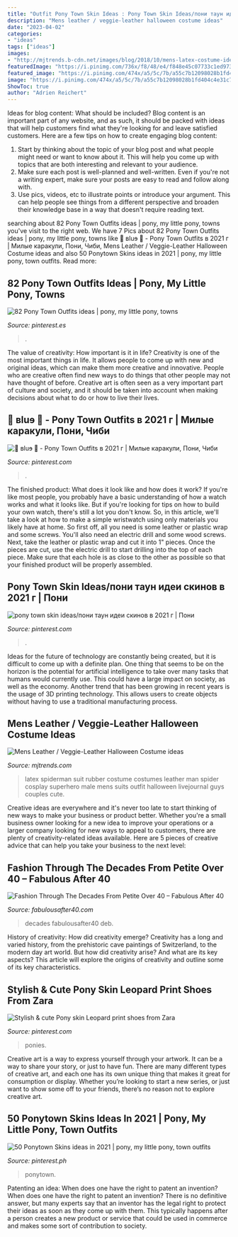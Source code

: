 ```yaml
---
title: "Outfit Pony Town Skin Ideas : Pony Town Skin Ideas/пони таун идеи скинов в 2021 г"
description: "Mens leather / veggie-leather halloween costume ideas"
date: "2023-04-02"
categories:
- "ideas"
tags: ["ideas"]
images:
- "http://mjtrends.b-cdn.net/images/blog/2018/10/mens-latex-costume-ideas.jpg"
featuredImage: "https://i.pinimg.com/736x/f8/48/e4/f848e45c07733c1ed973d8209022fb12--leopard-print-shoes-leopard-prints.jpg"
featured_image: "https://i.pinimg.com/474x/a5/5c/7b/a55c7b12098028b1fd404c4e31c7724c.jpg"
image: "https://i.pinimg.com/474x/a5/5c/7b/a55c7b12098028b1fd404c4e31c7724c.jpg"
ShowToc: true
author: "Adrien Reichert"
---
```



Ideas for blog content: What should be included?
Blog content is an important part of any website, and as such, it should be packed with ideas that will help customers find what they're looking for and leave satisfied customers. Here are a few tips on how to create engaging blog content:
1. Start by thinking about the topic of your blog post and what people might need or want to know about it. This will help you come up with topics that are both interesting and relevant to your audience. 
2. Make sure each post is well-planned and well-written. Even if you're not a writing expert, make sure your posts are easy to read and follow along with. 
3. Use pics, videos, etc to illustrate points or introduce your argument. This can help people see things from a different perspective and broaden their knowledge base in a way that doesn't require reading text. 

	

		
searching about 82 Pony Town Outfits ideas | pony, my little pony, towns you've visit to the right web. We have 7 Pics about 82 Pony Town Outfits ideas | pony, my little pony, towns like 🧵 ʙluɘ 🎐 - Pony Town Outfits в 2021 г | Милые каракули, Пони, Чиби, Mens Leather / Veggie-Leather Halloween Costume ideas and also 50 Ponytown Skins ideas in 2021 | pony, my little pony, town outfits. Read more:
		
    
## 82 Pony Town Outfits Ideas | Pony, My Little Pony, Towns

<img loading=lazy src="https://i.pinimg.com/474x/a5/5c/7b/a55c7b12098028b1fd404c4e31c7724c.jpg" onerror="this.onerror=null;this.src='https://tse1.mm.bing.net/th?id=OIP.NpZKUqBD2SEochx3qLD4JgAAAA&amp;pid=15.1';" alt="82 Pony Town Outfits ideas | pony, my little pony, towns">

_Source: pinterest.es_

>. 

	

The value of creativity: How important is it in life?
Creativity is one of the most important things in life. It allows people to come up with new and original ideas, which can make them more creative and innovative. People who are creative often find new ways to do things that other people may not have thought of before. Creative art is often seen as a very important part of culture and society, and it should be taken into account when making decisions about what to do or how to live their lives.

    
## 🧵 ʙluɘ 🎐 - Pony Town Outfits в 2021 г | Милые каракули, Пони, Чиби

<img loading=lazy src="https://i.pinimg.com/236x/89/0b/cf/890bcf75ba3e38a059a7f2698b45930a.jpg?nii=t" onerror="this.onerror=null;this.src='https://tse3.mm.bing.net/th?id=OIP.GgML7q4b-dxI7ZfB17xDJgAAAA&amp;pid=15.1';" alt="🧵 ʙluɘ 🎐 - Pony Town Outfits в 2021 г | Милые каракули, Пони, Чиби">

_Source: pinterest.com_

>. 

	

The finished product: What does it look like and how does it work?
If you're like most people, you probably have a basic understanding of how a watch works and what it looks like. But if you're looking for tips on how to build your own watch, there's still a lot you don't know.  So, in this article, we'll take a look at how to make a simple wristwatch using only materials you likely have at home. 
So first off, all you need is some leather or plastic wrap and some screws. You'll also need an electric drill and some wood screws. Next, take the leather or plastic wrap and cut it into 1" pieces. Once the pieces are cut, use the electric drill to start drilling into the top of each piece. Make sure that each hole is as close to the other as possible so that your finished product will be properly assembled.

    
## Pony Town Skin Ideas/пони таун идеи скинов в 2021 г | Пони

<img loading=lazy src="https://i.pinimg.com/736x/4e/f2/5c/4ef25c69f3c98df69584e306bd1acf47.jpg" onerror="this.onerror=null;this.src='https://tse3.mm.bing.net/th?id=OIP.9mnkT-VjELGF91nYZoxlBgHaHK&amp;pid=15.1';" alt="pony town skin ideas/пони таун идеи скинов в 2021 г | Пони">

_Source: pinterest.com_

>. 

	

Ideas for the future of technology are constantly being created, but it is difficult to come up with a definite plan. One thing that seems to be on the horizon is the potential for artificial intelligence to take over many tasks that humans would currently use. This could have a large impact on society, as well as the economy. Another trend that has been growing in recent years is the usage of 3D printing technology. This allows users to create objects without having to use a traditional manufacturing process.

    
## Mens Leather / Veggie-Leather Halloween Costume Ideas

<img loading=lazy src="http://mjtrends.b-cdn.net/images/blog/2018/10/mens-latex-costume-ideas.jpg" onerror="this.onerror=null;this.src='https://tse4.mm.bing.net/th?id=OIP.IXRwx3KEOy0k0UW-Jk5H1AHaNz&amp;pid=15.1';" alt="Mens Leather / Veggie-Leather Halloween Costume ideas">

_Source: mjtrends.com_

>latex spiderman suit rubber costume costumes leather man spider cosplay superhero male mens suits outfit halloween livejournal guys couples cute. 

	

Creative ideas are everywhere and it's never too late to start thinking of new ways to make your business or product better. Whether you're a small business owner looking for a new idea to improve your operations or a larger company looking for new ways to appeal to customers, there are plenty of creativity-related ideas available. Here are 5 pieces of creative advice that can help you take your business to the next level: 

    
## Fashion Through The Decades From Petite Over 40 – Fabulous After 40

<img loading=lazy src="https://fabafter40-wpengine.netdna-ssl.com/wp-content/uploads/2016/05/petite-over-40-chanel-dress-1.jpg" onerror="this.onerror=null;this.src='https://tse1.mm.bing.net/th?id=OIP.rJ_6Wzo6gH8lU_Jue4NDOwHaPA&amp;pid=15.1';" alt="Fashion Through The Decades From Petite Over 40 – Fabulous After 40">

_Source: fabulousafter40.com_

>decades fabulousafter40 deb. 

	

History of creativity: How did creativity emerge?
Creativity has a long and varied history, from the prehistoric cave paintings of Switzerland, to the modern day art world. But how did creativity arise? And what are its key aspects? This article will explore the origins of creativity and outline some of its key characteristics.

    
## Stylish &amp; Cute Pony Skin Leopard Print Shoes From Zara

<img loading=lazy src="https://i.pinimg.com/736x/f8/48/e4/f848e45c07733c1ed973d8209022fb12--leopard-print-shoes-leopard-prints.jpg" onerror="this.onerror=null;this.src='https://tse2.mm.bing.net/th?id=OIP.38FlgIXIPEAqVma0SdAMHgHaJ3&amp;pid=15.1';" alt="Stylish &amp; cute Pony skin Leopard print shoes from Zara">

_Source: pinterest.com_

>ponies. 

	

Creative art is a way to express yourself through your artwork. It can be a way to share your story, or just to have fun. There are many different types of creative art, and each one has its own unique thing that makes it great for consumption or display. Whether you’re looking to start a new series, or just want to show some off to your friends, there’s no reason not to explore creative art.

    
## 50 Ponytown Skins Ideas In 2021 | Pony, My Little Pony, Town Outfits

<img loading=lazy src="https://i.pinimg.com/236x/2e/50/5a/2e505a5bdef1a5da5edd9cb888e7aaff.jpg" onerror="this.onerror=null;this.src='https://tse2.mm.bing.net/th?id=OIP.iZe02TJ-SN1j3a-HfjdwOAAAAA&amp;pid=15.1';" alt="50 Ponytown Skins ideas in 2021 | pony, my little pony, town outfits">

_Source: pinterest.ph_

>ponytown. 

	

Patenting an idea: When does one have the right to patent an invention?
When does one have the right to patent an invention? There is no definitive answer, but many experts say that an inventor has the legal right to protect their ideas as soon as they come up with them. This typically happens after a person creates a new product or service that could be used in commerce and makes some sort of contribution to society.

